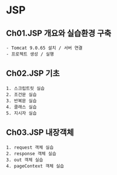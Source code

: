 # JSP

## Ch01.JSP 개요와 실습환경 구축
	- Tomcat 9.0.65 설치 / 서버 연결
	- 프로젝트 생성 / 실행
	
## Ch02.JSP 기초
	1. 스크립트릿 실습
	2. 조건문 실습
	3. 반복문 실습
	4. 클래스 실습
	5. 지시자 실습
	
## Ch03.JSP 내장객체
	1. request 객체 실습
	2. response 객체 실습
	3. out 객체 실습
	4. pageContext 객체 실습